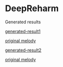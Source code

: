 # DeepReharm
Generated results

[generated-result1](https://soundcloud.com/user-800546960/a-combination-of-the-generated)

[original melody](https://soundcloud.com/user-800546960/original-melody-slice)

[generated-result2](https://soundcloud.com/user-800546960/generated-result)

[original melody](https://soundcloud.com/user-800546960/origin-melody)
